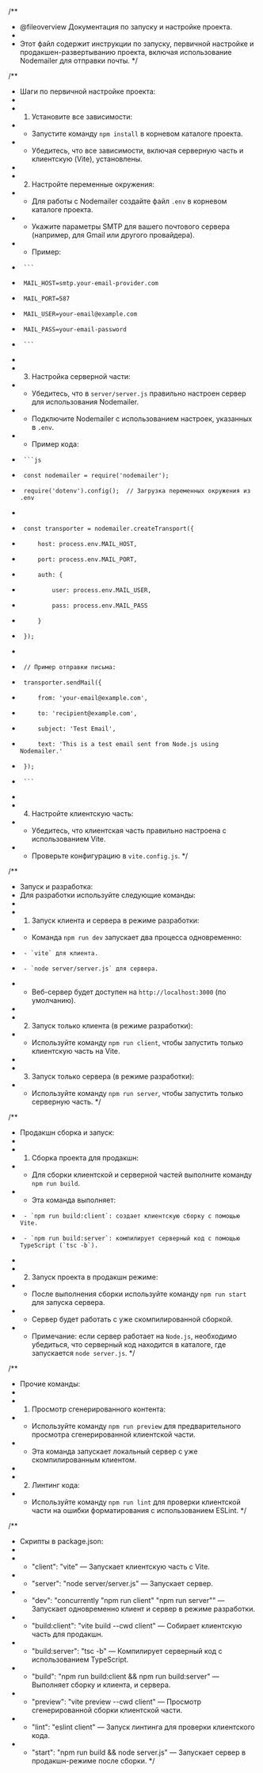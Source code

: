 /**
* @fileoverview Документация по запуску и настройке проекта.
*
* Этот файл содержит инструкции по запуску, первичной настройке и продакшен-развертыванию проекта, включая использование Nodemailer для отправки почты.
  */

/**
* Шаги по первичной настройке проекта:
*
* 1. Установите все зависимости:
*    - Запустите команду `npm install` в корневом каталоге проекта.
*    - Убедитесь, что все зависимости, включая серверную часть и клиентскую (Vite), установлены.
*
* 2. Настройте переменные окружения:
*    - Для работы с Nodemailer создайте файл `.env` в корневом каталоге проекта.
*    - Укажите параметры SMTP для вашего почтового сервера (например, для Gmail или другого провайдера).
*    - Пример:
*      ```
*      MAIL_HOST=smtp.your-email-provider.com
*      MAIL_PORT=587
*      MAIL_USER=your-email@example.com
*      MAIL_PASS=your-email-password
*      ```
*
* 3. Настройка серверной части:
*    - Убедитесь, что в `server/server.js` правильно настроен сервер для использования Nodemailer.
*    - Подключите Nodemailer с использованием настроек, указанных в `.env`.
*    - Пример кода:
*      ```js
*      const nodemailer = require('nodemailer');
*      require('dotenv').config();  // Загрузка переменных окружения из .env
*
*      const transporter = nodemailer.createTransport({
*          host: process.env.MAIL_HOST,
*          port: process.env.MAIL_PORT,
*          auth: {
*              user: process.env.MAIL_USER,
*              pass: process.env.MAIL_PASS
*          }
*      });
*
*      // Пример отправки письма:
*      transporter.sendMail({
*          from: 'your-email@example.com',
*          to: 'recipient@example.com',
*          subject: 'Test Email',
*          text: 'This is a test email sent from Node.js using Nodemailer.'
*      });
*      ```
*
* 4. Настройте клиентскую часть:
*    - Убедитесь, что клиентская часть правильно настроена с использованием Vite.
*    - Проверьте конфигурацию в `vite.config.js`.
       */

/**
* Запуск и разработка:
* Для разработки используйте следующие команды:
*
* 1. Запуск клиента и сервера в режиме разработки:
*    - Команда `npm run dev` запускает два процесса одновременно:
*      - `vite` для клиента.
*      - `node server/server.js` для сервера.
*    - Веб-сервер будет доступен на `http://localhost:3000` (по умолчанию).
*
* 2. Запуск только клиента (в режиме разработки):
*    - Используйте команду `npm run client`, чтобы запустить только клиентскую часть на Vite.
*
* 3. Запуск только сервера (в режиме разработки):
*    - Используйте команду `npm run server`, чтобы запустить только серверную часть.
       */

/**
* Продакшн сборка и запуск:
*
* 1. Сборка проекта для продакшн:
*    - Для сборки клиентской и серверной частей выполните команду `npm run build`.
*    - Эта команда выполняет:
*      - `npm run build:client`: создает клиентскую сборку с помощью Vite.
*      - `npm run build:server`: компилирует серверный код с помощью TypeScript (`tsc -b`).
*
* 2. Запуск проекта в продакшн режиме:
*    - После выполнения сборки используйте команду `npm run start` для запуска сервера.
*    - Сервер будет работать с уже скомпилированной сборкой.
*    - Примечание: если сервер работает на `Node.js`, необходимо убедиться, что серверный код находится в каталоге, где запускается `node server.js`.
       */

/**
* Прочие команды:
*
* 1. Просмотр сгенерированного контента:
*    - Используйте команду `npm run preview` для предварительного просмотра сгенерированной клиентской части.
*    - Эта команда запускает локальный сервер с уже скомпилированным клиентом.
*
* 2. Линтинг кода:
*    - Используйте команду `npm run lint` для проверки клиентской части на ошибки форматирования с использованием ESLint.
       */

/**
* Скрипты в package.json:
*
*  - "client": "vite" — Запускает клиентскую часть с Vite.
*  - "server": "node server/server.js" — Запускает сервер.
*  - "dev": "concurrently \"npm run client\" \"npm run server\"" — Запускает одновременно клиент и сервер в режиме разработки.
*  - "build:client": "vite build --cwd client" — Собирает клиентскую часть для продакшн.
*  - "build:server": "tsc -b" — Компилирует серверный код с использованием TypeScript.
*  - "build": "npm run build:client && npm run build:server" — Выполняет сборку и клиента, и сервера.
*  - "preview": "vite preview --cwd client" — Просмотр сгенерированной сборки клиентской части.
*  - "lint": "eslint client" — Запуск линтинга для проверки клиентского кода.
*  - "start": "npm run build && node server.js" — Запускает сервер в продакшн-режиме после сборки.
     */
